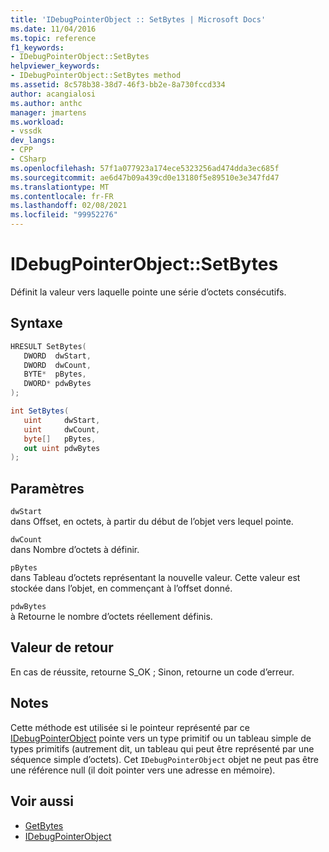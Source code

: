 ```yaml
---
title: 'IDebugPointerObject :: SetBytes | Microsoft Docs'
ms.date: 11/04/2016
ms.topic: reference
f1_keywords:
- IDebugPointerObject::SetBytes
helpviewer_keywords:
- IDebugPointerObject::SetBytes method
ms.assetid: 8c578b38-38d7-46f3-bb2e-8a730fccd334
author: acangialosi
ms.author: anthc
manager: jmartens
ms.workload:
- vssdk
dev_langs:
- CPP
- CSharp
ms.openlocfilehash: 57f1a077923a174ece5323256ad474dda3ec685f
ms.sourcegitcommit: ae6d47b09a439cd0e13180f5e89510e3e347fd47
ms.translationtype: MT
ms.contentlocale: fr-FR
ms.lasthandoff: 02/08/2021
ms.locfileid: "99952276"
---
```

# <a name="idebugpointerobjectsetbytes"></a>IDebugPointerObject::SetBytes
Définit la valeur vers laquelle pointe une série d’octets consécutifs.

## <a name="syntax"></a>Syntaxe

```cpp
HRESULT SetBytes( 
   DWORD  dwStart,
   DWORD  dwCount,
   BYTE*  pBytes,
   DWORD* pdwBytes
);
```

```csharp
int SetBytes(
   uint     dwStart,
   uint     dwCount,
   byte[]   pBytes,
   out uint pdwBytes
);
```

## <a name="parameters"></a>Paramètres
`dwStart`\
dans Offset, en octets, à partir du début de l’objet vers lequel pointe.

`dwCount`\
dans Nombre d’octets à définir.

`pBytes`\
dans Tableau d’octets représentant la nouvelle valeur. Cette valeur est stockée dans l’objet, en commençant à l’offset donné.

`pdwBytes`\
à Retourne le nombre d’octets réellement définis.

## <a name="return-value"></a>Valeur de retour
 En cas de réussite, retourne S_OK ; Sinon, retourne un code d’erreur.

## <a name="remarks"></a>Notes
 Cette méthode est utilisée si le pointeur représenté par ce [IDebugPointerObject](../../../extensibility/debugger/reference/idebugpointerobject.md) pointe vers un type primitif ou un tableau simple de types primitifs (autrement dit, un tableau qui peut être représenté par une séquence simple d’octets). Cet `IDebugPointerObject` objet ne peut pas être une référence null (il doit pointer vers une adresse en mémoire).

## <a name="see-also"></a>Voir aussi
- [GetBytes](../../../extensibility/debugger/reference/idebugpointerobject-getbytes.md)
- [IDebugPointerObject](../../../extensibility/debugger/reference/idebugpointerobject.md)
